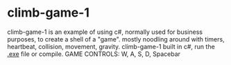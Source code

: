 # climb-game-1
climb-game-1 is an example of using c#, normally used for business purposes, to create a shell of a "game". mostly noodling around with timers, heartbeat, collision, movement, gravity.
climb-game-1 built in c#, run the [.exe](https://github.com/BrettsRepo/climb-game-1/blob/main/fun2/fun1/bin/Debug/fun1.exe) file or compile.
GAME CONTROLS: W, A, S, D, Spacebar
